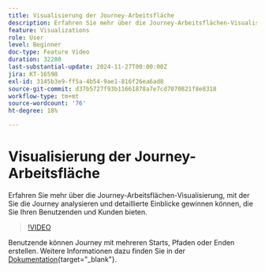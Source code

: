 ```yaml
---
title: Visualisierung der Journey-Arbeitsfläche
description: Erfahren Sie mehr über die Journey-Arbeitsflächen-Visualisierung, mit der Sie die Journey analysieren und detaillierte Einblicke gewinnen können, die Sie Ihren Benutzenden und Kunden bieten.
feature: Visualizations
role: User
level: Beginner
doc-type: Feature Video
duration: 32280
last-substantial-update: 2024-11-27T00:00:00Z
jira: KT-16598
exl-id: 3145b3e9-ff5a-4b54-9ae1-816f26ea6ad8
source-git-commit: d37b5727f93b11661878a7e7cd7070821f8e8318
workflow-type: tm+mt
source-wordcount: '76'
ht-degree: 18%

---
```


# Visualisierung der Journey-Arbeitsfläche

Erfahren Sie mehr über die Journey-Arbeitsflächen-Visualisierung, mit der Sie die Journey analysieren und detaillierte Einblicke gewinnen können, die Sie Ihren Benutzenden und Kunden bieten.

>[!VIDEO](https://video.tv.adobe.com/v/3440602/?learn=on)

Benutzende können Journey mit mehreren Starts, Pfaden oder Enden erstellen. Weitere Informationen dazu finden Sie in der [Dokumentation](https://experienceleague.adobe.com/de/docs/analytics-platform/using/cja-workspace/visualizations/journey-canvas/journey-canvas){target="_blank"}.
